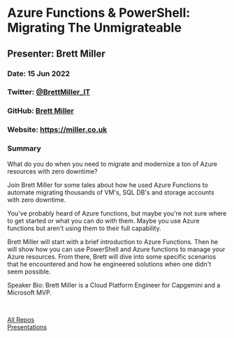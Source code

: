 # Azure Functions & PowerShell: Migrating The Unmigrateable

## Presenter: Brett Miller

### Date: 15 Jun 2022

### Twitter: [@BrettMiller_IT](https://twitter.com/BrettMiller_IT)

### GitHub: [Brett Miller](https://github.com/brettmillerb)

### Website: <https://miller.co.uk>

### Summary

What do you do when you need to migrate and modernize a ton of Azure resources with zero downtime?

Join Brett Miller for some tales about how he used Azure Functions to automate migrating thousands of VM's, SQL DB's and storage accounts with zero downtime.

You've probably heard of Azure functions, but maybe you're not sure where to get started or what you can do with them. Maybe you use Azure functions but aren't using them to their full capability.

Brett Miller will start with a brief introduction to Azure Functions. Then he will show how you can use PowerShell and Azure functions to manage your Azure resources. From there, Brett will dive into some specific scenarios that he encountered and how he engineered solutions when one didn't seem possible.

Speaker Bio:
Brett Miller is a Cloud Platform Engineer for Capgemini and a Microsoft MVP.

&nbsp;
&nbsp;

[All Repos](https://github.com/brettmillerb?tab=repositories)  
[Presentations](https://github.com/brettmillerb/Presentations)  
